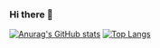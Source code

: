 ### Hi there 👋

[![Anurag's GitHub stats](https://github-readme-stats.vercel.app/api?username=HARDIntegral&count_private=true&show_icons=true&theme=tokyonight&include_all_commits=true&hide=issues)](https://github.com/anuraghazra/github-readme-stats)
[![Top Langs](https://github-readme-stats.vercel.app/api/top-langs/?username=HARDIntegral&count_private=true&include_all_commits=true&layout=compact&theme=tokyonight)](https://github.com/anuraghazra/github-readme-stats)
